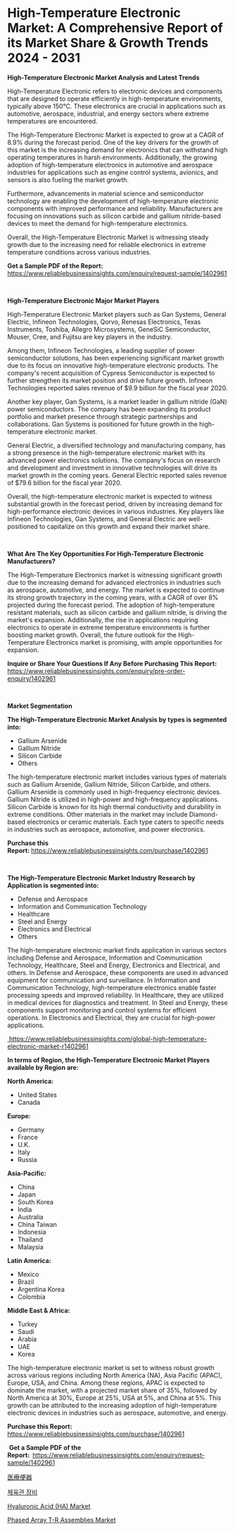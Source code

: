 <p><h1>High-Temperature Electronic Market: A Comprehensive Report of its Market Share & Growth Trends 2024 - 2031</h1></p><p><strong>High-Temperature Electronic Market Analysis and Latest Trends</strong></p>
<p><p>High-Temperature Electronic refers to electronic devices and components that are designed to operate efficiently in high-temperature environments, typically above 150°C. These electronics are crucial in applications such as automotive, aerospace, industrial, and energy sectors where extreme temperatures are encountered.</p><p>The High-Temperature Electronic Market is expected to grow at a CAGR of 8.9% during the forecast period. One of the key drivers for the growth of this market is the increasing demand for electronics that can withstand high operating temperatures in harsh environments. Additionally, the growing adoption of high-temperature electronics in automotive and aerospace industries for applications such as engine control systems, avionics, and sensors is also fueling the market growth.</p><p>Furthermore, advancements in material science and semiconductor technology are enabling the development of high-temperature electronic components with improved performance and reliability. Manufacturers are focusing on innovations such as silicon carbide and gallium nitride-based devices to meet the demand for high-temperature electronics.</p><p>Overall, the High-Temperature Electronic Market is witnessing steady growth due to the increasing need for reliable electronics in extreme temperature conditions across various industries.</p></p>
<p><strong>Get a Sample PDF of the Report:&nbsp;</strong> <a href="https://www.reliablebusinessinsights.com/enquiry/request-sample/1402961">https://www.reliablebusinessinsights.com/enquiry/request-sample/1402961</a></p>
<p>&nbsp;</p>
<p><strong>High-Temperature Electronic Major Market Players</strong></p>
<p><p>High-Temperature Electronic Market players such as Gan Systems, General Electric, Infineon Technologies, Qorvo, Renesas Electronics, Texas Instruments, Toshiba, Allegro Microsystems, GeneSiC Semiconductor, Mouser, Cree, and Fujitsu are key players in the industry. </p><p>Among them, Infineon Technologies, a leading supplier of power semiconductor solutions, has been experiencing significant market growth due to its focus on innovative high-temperature electronic products. The company's recent acquisition of Cypress Semiconductor is expected to further strengthen its market position and drive future growth. Infineon Technologies reported sales revenue of $9.9 billion for the fiscal year 2020.</p><p>Another key player, Gan Systems, is a market leader in gallium nitride (GaN) power semiconductors. The company has been expanding its product portfolio and market presence through strategic partnerships and collaborations. Gan Systems is positioned for future growth in the high-temperature electronic market. </p><p>General Electric, a diversified technology and manufacturing company, has a strong presence in the high-temperature electronic market with its advanced power electronics solutions. The company's focus on research and development and investment in innovative technologies will drive its market growth in the coming years. General Electric reported sales revenue of $79.6 billion for the fiscal year 2020.</p><p>Overall, the high-temperature electronic market is expected to witness substantial growth in the forecast period, driven by increasing demand for high-performance electronic devices in various industries. Key players like Infineon Technologies, Gan Systems, and General Electric are well-positioned to capitalize on this growth and expand their market share.</p></p>
<p>&nbsp;</p>
<p><strong>What Are The Key Opportunities For High-Temperature Electronic Manufacturers?</strong></p>
<p><p>The High-Temperature Electronics market is witnessing significant growth due to the increasing demand for advanced electronics in industries such as aerospace, automotive, and energy. The market is expected to continue its strong growth trajectory in the coming years, with a CAGR of over 8% projected during the forecast period. The adoption of high-temperature resistant materials, such as silicon carbide and gallium nitride, is driving the market's expansion. Additionally, the rise in applications requiring electronics to operate in extreme temperature environments is further boosting market growth. Overall, the future outlook for the High-Temperature Electronics market is promising, with ample opportunities for expansion.</p></p>
<p><strong>Inquire or Share Your Questions If Any Before Purchasing This Report:</strong> <a href="https://www.reliablebusinessinsights.com/enquiry/pre-order-enquiry/1402961">https://www.reliablebusinessinsights.com/enquiry/pre-order-enquiry/1402961</a></p>
<p>&nbsp;</p>
<p><strong>Market Segmentation</strong></p>
<p><strong>The High-Temperature Electronic Market Analysis by types is segmented into:</strong></p>
<p><ul><li>Gallium Arsenide</li><li>Gallium Nitride</li><li>Silicon Carbide</li><li>Others</li></ul></p>
<p><p>The high-temperature electronic market includes various types of materials such as Gallium Arsenide, Gallium Nitride, Silicon Carbide, and others. Gallium Arsenide is commonly used in high-frequency electronic devices. Gallium Nitride is utilized in high-power and high-frequency applications. Silicon Carbide is known for its high thermal conductivity and durability in extreme conditions. Other materials in the market may include Diamond-based electronics or ceramic materials. Each type caters to specific needs in industries such as aerospace, automotive, and power electronics.</p></p>
<p><strong>Purchase this Report:&nbsp;</strong><a href="https://www.reliablebusinessinsights.com/purchase/1402961">https://www.reliablebusinessinsights.com/purchase/1402961</a></p>
<p>&nbsp;</p>
<p><strong>The High-Temperature Electronic Market Industry Research by Application is segmented into:</strong></p>
<p><ul><li>Defense and Aerospace</li><li>Information and Communication Technology</li><li>Healthcare</li><li>Steel and Energy</li><li>Electronics and Electrical</li><li>Others</li></ul></p>
<p><p>The high-temperature electronic market finds application in various sectors including Defense and Aerospace, Information and Communication Technology, Healthcare, Steel and Energy, Electronics and Electrical, and others. In Defense and Aerospace, these components are used in advanced equipment for communication and surveillance. In Information and Communication Technology, high-temperature electronics enable faster processing speeds and improved reliability. In Healthcare, they are utilized in medical devices for diagnostics and treatment. In Steel and Energy, these components support monitoring and control systems for efficient operations. In Electronics and Electrical, they are crucial for high-power applications.</p></p>
<p><a href="https://www.reliablebusinessinsights.com/global-high-temperature-electronic-market-r1402961">&nbsp;https://www.reliablebusinessinsights.com/global-high-temperature-electronic-market-r1402961</a></p>
<p><strong>In terms of Region, the High-Temperature Electronic Market Players available by Region are:</strong></p>
<p>
    <p> <strong> North America: </strong>
        <ul>
            <li>United States</li>
            <li>Canada</li>
        </ul>
        </p> 
    <p> <strong> Europe: </strong>
        <ul>
            <li>Germany</li>
            <li>France</li>
            <li>U.K.</li>
            <li>Italy</li>
            <li>Russia</li>
        </ul>
        </p> 
    <p> <strong> Asia-Pacific: </strong>
        <ul>
            <li>China</li>
            <li>Japan</li>
            <li>South Korea</li>
            <li>India</li>
            <li>Australia</li>
            <li>China Taiwan</li>
            <li>Indonesia</li>
            <li>Thailand</li>
            <li>Malaysia</li>
        </ul>
        </p> 
    <p> <strong> Latin America: </strong>
        <ul>
            <li>Mexico</li>
            <li>Brazil</li>
            <li>Argentina Korea</li>
            <li>Colombia</li>
        </ul>
        </p> 
    <p> <strong> Middle East & Africa: </strong>
        <ul>
            <li>Turkey</li>
            <li>Saudi</li>
            <li>Arabia</li>
            <li>UAE</li>
            <li>Korea</li>
        </ul>
    </p>
    </p>
<p><p>The high-temperature electronic market is set to witness robust growth across various regions including North America (NA), Asia Pacific (APAC), Europe, USA, and China. Among these regions, APAC is expected to dominate the market, with a projected market share of 35%, followed by North America at 30%, Europe at 25%, USA at 5%, and China at 5%. This growth can be attributed to the increasing adoption of high-temperature electronic devices in industries such as aerospace, automotive, and energy.</p></p>
<p><strong>Purchase this Report: </strong><a href="https://www.reliablebusinessinsights.com/purchase/1402961">https://www.reliablebusinessinsights.com/purchase/1402961</a></p>
<p>&nbsp;<strong>Get a Sample PDF of the Report:&nbsp;&nbsp;</strong><a href="https://www.reliablebusinessinsights.com/enquiry/request-sample/1402961">https://www.reliablebusinessinsights.com/enquiry/request-sample/1402961</a></p>
<p><strong></strong></p>
<p><p><a href="https://github.com/pepo3k/Market-Research-Report-List-2/blob/main/3389831185635.md">医療便器</a></p><p><a href="https://github.com/vss5505pa7z1p/Market-Research-Report-List-3/blob/main/9318282942.md">체육관 장비</a></p><p><a href="https://medium.com/@teguhbavarian07_99894/hyaluronic-acid-ha-market-trends-a-detailed-study-of-its-market-segmentation-and-analyzing-the-10802ad4adee">Hyaluronic Acid (HA) Market</a></p><p><a href="https://medium.com/@noelkunzei1/evaluating-global-phased-array-t-r-assemblies-market-trends-and-growth-opportunities-by-region-99bc5e0a33d7">Phased Array T-R Assemblies Market</a></p></p>